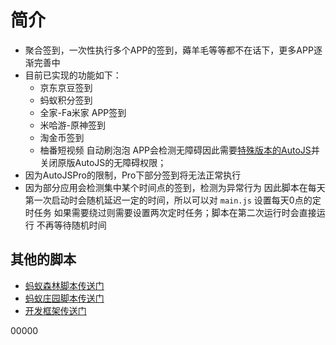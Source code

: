 # 简介

- 聚合签到，一次性执行多个APP的签到，薅羊毛等等都不在话下，更多APP逐渐完善中
- 目前已实现的功能如下：
  - 京东京豆签到
  - 蚂蚁积分签到
  - 全家-Fa米家 APP签到
  - 米哈游-原神签到
  - 淘金币签到
  - 柚番短视频 自动刷泡泡 APP会检测无障碍因此需要[特殊版本的AutoJS](https://github.com/TonyJiangWJ/Auto.js/releases/download/v4.1.1/AntiDetect.20210628.-armeabi.apk)并关闭原版AutoJS的无障碍权限；
- 因为AutoJSPro的限制，Pro下部分签到将无法正常执行
- 因为部分应用会检测集中某个时间点的签到，检测为异常行为 因此脚本在每天第一次启动时会随机延迟一定的时间，所以可以对 `main.js` 设置每天0点的定时任务 如果需要绕过则需要设置两次定时任务；脚本在第二次运行时会直接运行 不再等待随机时间

## 其他的脚本

- [蚂蚁森林脚本传送门](https://github.com/TonyJiangWJ/Ant-Forest)
- [蚂蚁庄园脚本传送门](https://github.com/TonyJiangWJ/Ant-Manor)
- [开发框架传送门](https://github.com/TonyJiangWJ/AutoScriptBase)





00000
